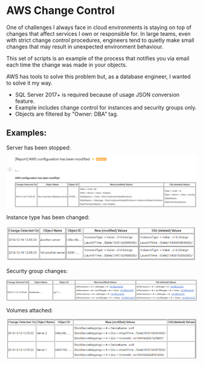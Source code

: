 <h1>AWS Change Control</h1>
<p>One of challenges I always face in cloud environments is staying on top of changes that affect services I own or responsible for. In large teams, even with strict change control procedures, engineers tend to quietly make small changes that may result in unexpected environment behaviour.</p>
<p>This set of scripts is an example of the process that notifies you via email each time the change was made in your objects.</p>
<p>AWS has tools to solve this problem but, as a database engineer, I wanted to solve it my way.</p>
<ul>
  <li>SQL Server 2017+ is required because of usage JSON conversion feature.</li>
  <li>Example includes change control for instances and security groups only.</li>
  <li>Objects are filtered by "Owner: DBA" tag.</li>
</ul>
<h2>Examples:</h2>
<p>Server has been stopped:</p>
<p><img src="https://github.com/alekseybochkov/publications/blob/master/aws-change-control/server-has-been-stopped.png?raw=true" alt="Server has been stopped"></p>
<p>Instance type has been changed:</p>
<p><img src="https://github.com/alekseybochkov/publications/blob/master/aws-change-control/instance-type-has-been-changed.png?raw=true" alt="Instance type has been changed"></p>
<p>Security group changes:</p>
<p><img src="https://github.com/alekseybochkov/publications/blob/master/aws-change-control/security-group-changes.png?raw=true" alt="Security group changes"></p>
<p>Volumes attached:</p>
<p><img src="https://github.com/alekseybochkov/publications/blob/master/aws-change-control/volume-attached.png?raw=true" alt="Volumes attached"></p>
